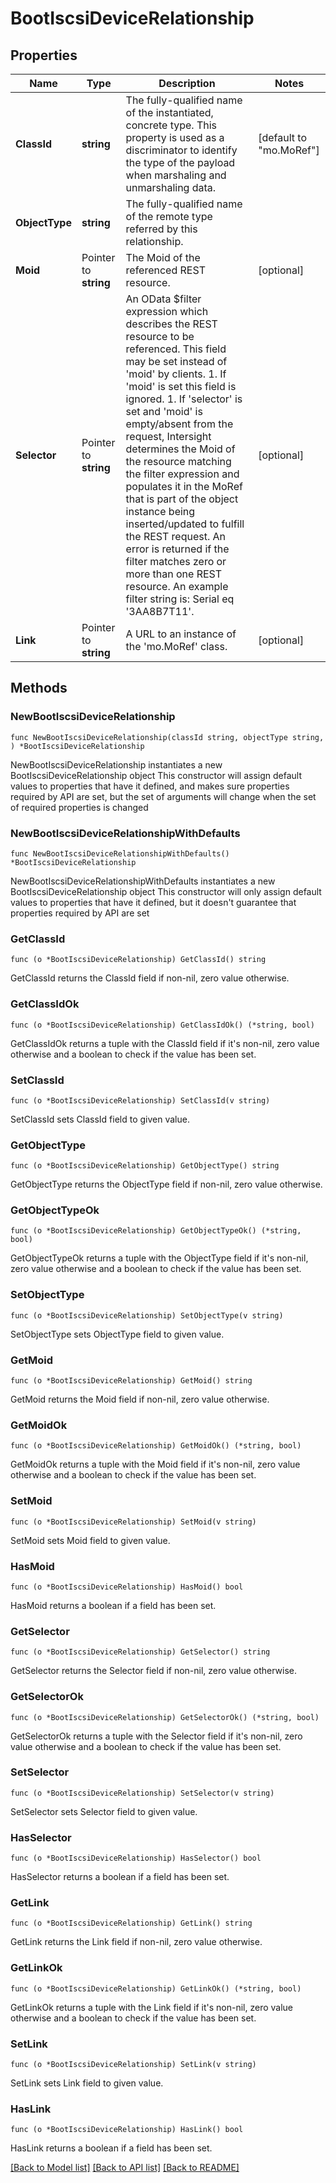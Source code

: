 # BootIscsiDeviceRelationship

## Properties

Name | Type | Description | Notes
------------ | ------------- | ------------- | -------------
**ClassId** | **string** | The fully-qualified name of the instantiated, concrete type. This property is used as a discriminator to identify the type of the payload when marshaling and unmarshaling data. | [default to "mo.MoRef"]
**ObjectType** | **string** | The fully-qualified name of the remote type referred by this relationship. | 
**Moid** | Pointer to **string** | The Moid of the referenced REST resource. | [optional] 
**Selector** | Pointer to **string** | An OData $filter expression which describes the REST resource to be referenced. This field may be set instead of &#39;moid&#39; by clients. 1. If &#39;moid&#39; is set this field is ignored. 1. If &#39;selector&#39; is set and &#39;moid&#39; is empty/absent from the request, Intersight determines the Moid of the resource matching the filter expression and populates it in the MoRef that is part of the object instance being inserted/updated to fulfill the REST request. An error is returned if the filter matches zero or more than one REST resource. An example filter string is: Serial eq &#39;3AA8B7T11&#39;. | [optional] 
**Link** | Pointer to **string** | A URL to an instance of the &#39;mo.MoRef&#39; class. | [optional] 

## Methods

### NewBootIscsiDeviceRelationship

`func NewBootIscsiDeviceRelationship(classId string, objectType string, ) *BootIscsiDeviceRelationship`

NewBootIscsiDeviceRelationship instantiates a new BootIscsiDeviceRelationship object
This constructor will assign default values to properties that have it defined,
and makes sure properties required by API are set, but the set of arguments
will change when the set of required properties is changed

### NewBootIscsiDeviceRelationshipWithDefaults

`func NewBootIscsiDeviceRelationshipWithDefaults() *BootIscsiDeviceRelationship`

NewBootIscsiDeviceRelationshipWithDefaults instantiates a new BootIscsiDeviceRelationship object
This constructor will only assign default values to properties that have it defined,
but it doesn't guarantee that properties required by API are set

### GetClassId

`func (o *BootIscsiDeviceRelationship) GetClassId() string`

GetClassId returns the ClassId field if non-nil, zero value otherwise.

### GetClassIdOk

`func (o *BootIscsiDeviceRelationship) GetClassIdOk() (*string, bool)`

GetClassIdOk returns a tuple with the ClassId field if it's non-nil, zero value otherwise
and a boolean to check if the value has been set.

### SetClassId

`func (o *BootIscsiDeviceRelationship) SetClassId(v string)`

SetClassId sets ClassId field to given value.


### GetObjectType

`func (o *BootIscsiDeviceRelationship) GetObjectType() string`

GetObjectType returns the ObjectType field if non-nil, zero value otherwise.

### GetObjectTypeOk

`func (o *BootIscsiDeviceRelationship) GetObjectTypeOk() (*string, bool)`

GetObjectTypeOk returns a tuple with the ObjectType field if it's non-nil, zero value otherwise
and a boolean to check if the value has been set.

### SetObjectType

`func (o *BootIscsiDeviceRelationship) SetObjectType(v string)`

SetObjectType sets ObjectType field to given value.


### GetMoid

`func (o *BootIscsiDeviceRelationship) GetMoid() string`

GetMoid returns the Moid field if non-nil, zero value otherwise.

### GetMoidOk

`func (o *BootIscsiDeviceRelationship) GetMoidOk() (*string, bool)`

GetMoidOk returns a tuple with the Moid field if it's non-nil, zero value otherwise
and a boolean to check if the value has been set.

### SetMoid

`func (o *BootIscsiDeviceRelationship) SetMoid(v string)`

SetMoid sets Moid field to given value.

### HasMoid

`func (o *BootIscsiDeviceRelationship) HasMoid() bool`

HasMoid returns a boolean if a field has been set.

### GetSelector

`func (o *BootIscsiDeviceRelationship) GetSelector() string`

GetSelector returns the Selector field if non-nil, zero value otherwise.

### GetSelectorOk

`func (o *BootIscsiDeviceRelationship) GetSelectorOk() (*string, bool)`

GetSelectorOk returns a tuple with the Selector field if it's non-nil, zero value otherwise
and a boolean to check if the value has been set.

### SetSelector

`func (o *BootIscsiDeviceRelationship) SetSelector(v string)`

SetSelector sets Selector field to given value.

### HasSelector

`func (o *BootIscsiDeviceRelationship) HasSelector() bool`

HasSelector returns a boolean if a field has been set.

### GetLink

`func (o *BootIscsiDeviceRelationship) GetLink() string`

GetLink returns the Link field if non-nil, zero value otherwise.

### GetLinkOk

`func (o *BootIscsiDeviceRelationship) GetLinkOk() (*string, bool)`

GetLinkOk returns a tuple with the Link field if it's non-nil, zero value otherwise
and a boolean to check if the value has been set.

### SetLink

`func (o *BootIscsiDeviceRelationship) SetLink(v string)`

SetLink sets Link field to given value.

### HasLink

`func (o *BootIscsiDeviceRelationship) HasLink() bool`

HasLink returns a boolean if a field has been set.


[[Back to Model list]](../README.md#documentation-for-models) [[Back to API list]](../README.md#documentation-for-api-endpoints) [[Back to README]](../README.md)


